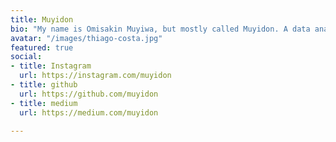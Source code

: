 ```yaml
---
title: Muyidon
bio: "My name is Omisakin Muyiwa, but mostly called Muyidon. A data analyst \n"
avatar: "/images/thiago-costa.jpg"
featured: true
social:
- title: Instagram
  url: https://instagram.com/muyidon
- title: github
  url: https://github.com/muyidon
- title: medium
  url: https://medium.com/muyidon

---
```

